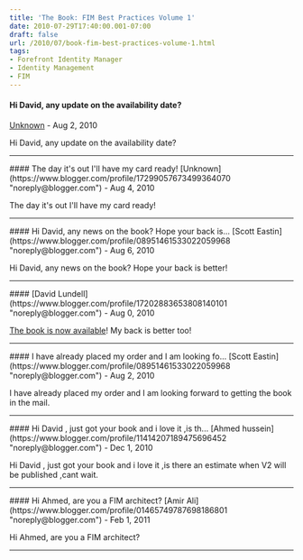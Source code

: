 ```yaml
---
title: 'The Book: FIM Best Practices Volume 1'
date: 2010-07-29T17:40:00.001-07:00
draft: false
url: /2010/07/book-fim-best-practices-volume-1.html
tags: 
- Forefront Identity Manager
- Identity Management
- FIM
---
```


#### Hi David, any update on the availability date?
[Unknown](https://www.blogger.com/profile/06706336872347412761 "noreply@blogger.com") - <time datetime="2010-08-17T11:15:36.015-07:00">Aug 2, 2010</time>

Hi David, any update on the availability date?
<hr />
#### The day it's out I'll have my card ready!
[Unknown](https://www.blogger.com/profile/17299057673499364070 "noreply@blogger.com") - <time datetime="2010-08-19T13:31:26.683-07:00">Aug 4, 2010</time>

The day it's out I'll have my card ready!
<hr />
#### Hi David, any news on the book? Hope your back is...
[Scott Eastin](https://www.blogger.com/profile/08951461533022059968 "noreply@blogger.com") - <time datetime="2010-08-28T10:26:31.714-07:00">Aug 6, 2010</time>

Hi David, any news on the book? Hope your back is better!
<hr />
#### 
[David Lundell](https://www.blogger.com/profile/17202883653808140101 "noreply@blogger.com") - <time datetime="2010-08-29T23:21:38.688-07:00">Aug 0, 2010</time>

[The book is now available](http://blog.ilmbestpractices.com/2010/08/book-is-here-fim-best-practices-volume.html)! My back is better too!
<hr />
#### I have already placed my order and I am looking fo...
[Scott Eastin](https://www.blogger.com/profile/08951461533022059968 "noreply@blogger.com") - <time datetime="2010-08-31T06:29:17.747-07:00">Aug 2, 2010</time>

I have already placed my order and I am looking forward to getting the book in the mail.
<hr />
#### Hi David , just got your book and i love it ,is th...
[Ahmed hussein](https://www.blogger.com/profile/11414207189475696452 "noreply@blogger.com") - <time datetime="2010-12-06T10:40:07.369-07:00">Dec 1, 2010</time>

Hi David , just got your book and i love it ,is there an estimate when V2 will be published ,cant wait.
<hr />
#### Hi Ahmed, are you a FIM architect?
[Amir Ali](https://www.blogger.com/profile/01465749787698186801 "noreply@blogger.com") - <time datetime="2011-02-07T06:20:22.869-07:00">Feb 1, 2011</time>

Hi Ahmed, are you a FIM architect?
<hr />
